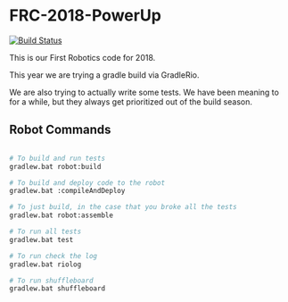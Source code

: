 # FRC-2018-PowerUp
[![Build Status](https://travis-ci.org/Team1091/FRC-2018-PowerUp.svg?branch=master)](https://travis-ci.org/Team1091/FRC-2018-PowerUp)

This is our First Robotics code for 2018.

This year we are trying a gradle build via GradleRio.

We are also trying to actually write some tests.  We have been meaning to for a while, but they always get prioritized out of the build season.




## Robot Commands
```bash

# To build and run tests
gradlew.bat robot:build

# To build and deploy code to the robot
gradlew.bat :compileAndDeploy

# To just build, in the case that you broke all the tests
gradlew.bat robot:assemble

# To run all tests
gradlew.bat test

# To run check the log
gradlew.bat riolog

# To run shuffleboard
gradlew.bat shuffleboard

```